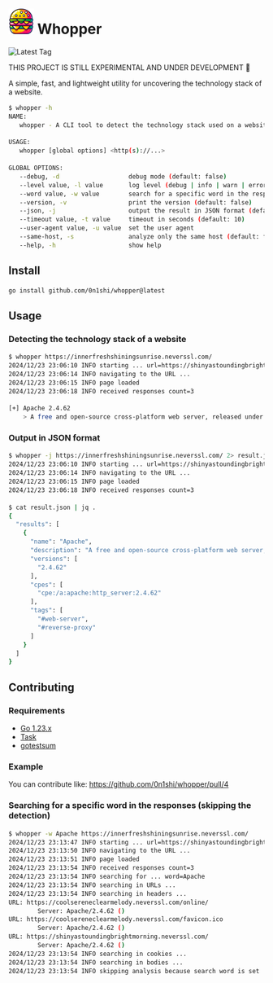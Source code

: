 # <img src="./images/icon.png" width="50" height="50" /> Whopper

![Latest Tag](https://img.shields.io/github/v/tag/0n1shi/whopper?label=latest&sort=semver&color=blue)

THIS PROJECT IS STILL EXPERIMENTAL AND UNDER DEVELOPMENT 🚧

A simple, fast, and lightweight utility for uncovering the technology stack of a website.

```bash
$ whopper -h
NAME:
   whopper - A CLI tool to detect the technology stack used on a website

USAGE:
   whopper [global options] <http(s)://...>

GLOBAL OPTIONS:
   --debug, -d                   debug mode (default: false)
   --level value, -l value       log level (debug | info | warn | error) (default: "info")
   --word value, -w value        search for a specific word in the response (url, body, headers) *skips the analysis
   --version, -v                 print the version (default: false)
   --json, -j                    output the result in JSON format (default: false)
   --timeout value, -t value     timeout in seconds (default: 10)
   --user-agent value, -u value  set the user agent
   --same-host, -s               analyze only the same host (default: false)
   --help, -h                    show help
```

## Install

```bash
go install github.com/0n1shi/whopper@latest
```

## Usage

### Detecting the technology stack of a website

```bash
$ whopper https://innerfreshshiningsunrise.neverssl.com/
2024/12/23 23:06:10 INFO starting ... url=https://shinyastoundingbrightmorning.neverssl.com/
2024/12/23 23:06:14 INFO navigating to the URL ...
2024/12/23 23:06:15 INFO page loaded
2024/12/23 23:06:18 INFO received responses count=3

[+] Apache 2.4.62
    > A free and open-source cross-platform web server, released under the terms of Apache License 2.0.
```

### Output in JSON format

```bash
$ whopper -j https://innerfreshshiningsunrise.neverssl.com/ 2> result.json
2024/12/23 23:06:10 INFO starting ... url=https://shinyastoundingbrightmorning.neverssl.com/
2024/12/23 23:06:14 INFO navigating to the URL ...
2024/12/23 23:06:15 INFO page loaded
2024/12/23 23:06:18 INFO received responses count=3

$ cat result.json | jq .
{
  "results": [
    {
      "name": "Apache",
      "description": "A free and open-source cross-platform web server, released under the terms of Apache License 2.0.",
      "versions": [
        "2.4.62"
      ],
      "cpes": [
        "cpe:/a:apache:http_server:2.4.62"
      ],
      "tags": [
        "#web-server",
        "#reverse-proxy"
      ]
    }
  ]
}
```

## Contributing

### Requirements

- [Go 1.23.x](https://go.dev/)
- [Task](https://taskfile.dev/)
- [gotestsum](https://github.com/gotestyourself/gotestsum)

### Example

You can contribute like: https://github.com/0n1shi/whopper/pull/4

### Searching for a specific word in the responses (skipping the detection)

```bash
$ whopper -w Apache https://innerfreshshiningsunrise.neverssl.com/
2024/12/23 23:13:47 INFO starting ... url=https://shinyastoundingbrightmorning.neverssl.com/
2024/12/23 23:13:50 INFO navigating to the URL ...
2024/12/23 23:13:51 INFO page loaded
2024/12/23 23:13:54 INFO received responses count=3
2024/12/23 23:13:54 INFO searching for ... word=Apache
2024/12/23 23:13:54 INFO searching in URLs ...
2024/12/23 23:13:54 INFO searching in headers ...
URL: https://coolsereneclearmelody.neverssl.com/online/
        Server: Apache/2.4.62 ()
URL: https://coolsereneclearmelody.neverssl.com/favicon.ico
        Server: Apache/2.4.62 ()
URL: https://shinyastoundingbrightmorning.neverssl.com/
        Server: Apache/2.4.62 ()
2024/12/23 23:13:54 INFO searching in cookies ...
2024/12/23 23:13:54 INFO searching in bodies ...
2024/12/23 23:13:54 INFO skipping analysis because search word is set
```
